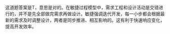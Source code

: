这道题答案是T，意思是对的。在敏捷过程模型中，需求工程和设计活动是交错进行的，并不是先全部做完需求再做设计。敏捷强调迭代开发，每一小步都会根据最新的需求及时调整设计，两者是同步推进、相互影响的。这有利于快速响应变化，提高开发效率。